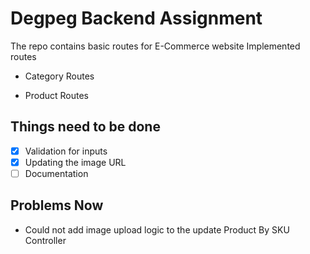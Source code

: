 # Degpeg Backend Assignment

The repo contains basic routes for E-Commerce website
Implemented routes

- Category Routes

- Product Routes

## Things need to be done

- [x] Validation for inputs
- [x] Updating the image URL
- [ ] Documentation

## Problems Now

- Could not add image upload logic to the update Product By SKU Controller
